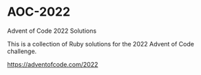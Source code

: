 # AOC-2022
Advent of Code 2022 Solutions

This is a collection of Ruby solutions for the 2022 Advent of Code challenge.

https://adventofcode.com/2022
